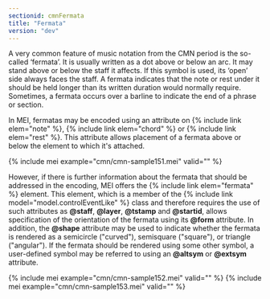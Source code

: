 ```yaml
---
sectionid: cmnFermata
title: "Fermata"
version: "dev"
---
```


A very common feature of music notation from the CMN period is the so-called ‘fermata’. It is usually written as a dot above or below an arc. It may stand above or below the staff it affects. If this symbol is used, its ‘open’ side always faces the staff. A fermata indicates that the note or rest under it should be held longer than its written duration would normally require. Sometimes, a fermata occurs over a barline to indicate the end of a phrase or section.

In MEI, fermatas may be encoded using an attribute on {% include link elem="note" %}, {% include link elem="chord" %} or {% include link elem="rest" %}. This attribute allows placement of a fermata above or below the element to which it's attached.

{% include mei example="cmn/cmn-sample151.mei" valid="" %}

However, if there is further information about the fermata that should be addressed in the encoding, MEI offers the {% include link elem="fermata" %} element. This element, which is a member of the {% include link model="model.controlEventLike" %} class and therefore requires the use of such attributes as **@staff**, **@layer**, **@tstamp** and **@startid**, allows specification of the orientation of the fermata using its **@form** attribute. In addition, the **@shape** attribute may be used to indicate whether the fermata is rendered as a semicircle ("curved"), semisquare ("square"), or triangle ("angular"). If the fermata should be rendered using some other symbol, a user-defined symbol may be referred to using an **@altsym** or **@extsym** attribute.

{% include mei example="cmn/cmn-sample152.mei" valid="" %}
{% include mei example="cmn/cmn-sample153.mei" valid="" %}

